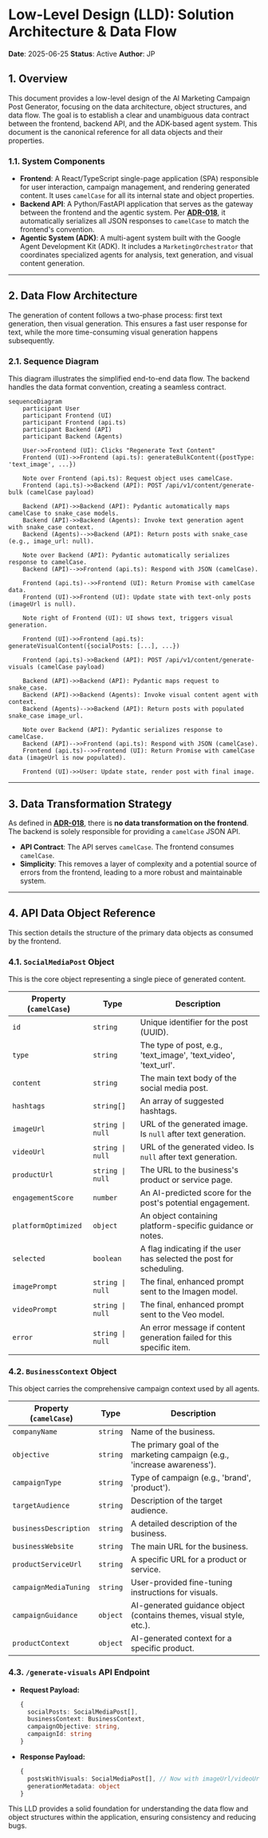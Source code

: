 # Low-Level Design (LLD): Solution Architecture & Data Flow

**Date**: 2025-06-25
**Status**: Active
**Author**: JP

## 1. Overview

This document provides a low-level design of the AI Marketing Campaign Post Generator, focusing on the data architecture, object structures, and data flow. The goal is to establish a clear and unambiguous data contract between the frontend, backend API, and the ADK-based agent system. This document is the canonical reference for all data objects and their properties.

### 1.1. System Components

-   **Frontend**: A React/TypeScript single-page application (SPA) responsible for user interaction, campaign management, and rendering generated content. It uses `camelCase` for all its internal state and object properties.
-   **Backend API**: A Python/FastAPI application that serves as the gateway between the frontend and the agentic system. Per **[ADR-018](./ADR-018-Backend-CamelCase-API-Contract.md)**, it automatically serializes all JSON responses to `camelCase` to match the frontend's convention.
-   **Agentic System (ADK)**: A multi-agent system built with the Google Agent Development Kit (ADK). It includes a `MarketingOrchestrator` that coordinates specialized agents for analysis, text generation, and visual content generation.

---

## 2. Data Flow Architecture

The generation of content follows a two-phase process: first text generation, then visual generation. This ensures a fast user response for text, while the more time-consuming visual generation happens subsequently.

### 2.1. Sequence Diagram

This diagram illustrates the simplified end-to-end data flow. The backend handles the data format convention, creating a seamless contract.

```mermaid
sequenceDiagram
    participant User
    participant Frontend (UI)
    participant Frontend (api.ts)
    participant Backend (API)
    participant Backend (Agents)

    User->>Frontend (UI): Clicks "Regenerate Text Content"
    Frontend (UI)->>Frontend (api.ts): generateBulkContent({postType: 'text_image', ...})
    
    Note over Frontend (api.ts): Request object uses camelCase.
    Frontend (api.ts)->>Backend (API): POST /api/v1/content/generate-bulk (camelCase payload)
    
    Backend (API)->>Backend (API): Pydantic automatically maps camelCase to snake_case models.
    Backend (API)->>Backend (Agents): Invoke text generation agent with snake_case context.
    Backend (Agents)-->>Backend (API): Return posts with snake_case (e.g., image_url: null).
    
    Note over Backend (API): Pydantic automatically serializes response to camelCase.
    Backend (API)-->>Frontend (api.ts): Respond with JSON (camelCase).
    
    Frontend (api.ts)-->>Frontend (UI): Return Promise with camelCase data.
    Frontend (UI)->>Frontend (UI): Update state with text-only posts (imageUrl is null).
    
    Note right of Frontend (UI): UI shows text, triggers visual generation.

    Frontend (UI)->>Frontend (api.ts): generateVisualContent({socialPosts: [...], ...})
    
    Frontend (api.ts)->>Backend (API): POST /api/v1/content/generate-visuals (camelCase payload)

    Backend (API)->>Backend (API): Pydantic maps request to snake_case.
    Backend (API)->>Backend (Agents): Invoke visual content agent with context.
    Backend (Agents)-->>Backend (API): Return posts with populated snake_case image_url.

    Note over Backend (API): Pydantic serializes response to camelCase.
    Backend (API)-->>Frontend (api.ts): Respond with JSON (camelCase).
    Frontend (api.ts)-->>Frontend (UI): Return Promise with camelCase data (imageUrl is now populated).

    Frontend (UI)->>User: Update state, render post with final image.
```

---

## 3. Data Transformation Strategy

As defined in **[ADR-018](./ADR-018-Backend-CamelCase-API-Contract.md)**, there is **no data transformation on the frontend**. The backend is solely responsible for providing a `camelCase` JSON API.

-   **API Contract**: The API serves `camelCase`. The frontend consumes `camelCase`.
-   **Simplicity**: This removes a layer of complexity and a potential source of errors from the frontend, leading to a more robust and maintainable system.

---

## 4. API Data Object Reference

This section details the structure of the primary data objects as consumed by the frontend.

### 4.1. `SocialMediaPost` Object

This is the core object representing a single piece of generated content.

| Property (`camelCase`) | Type     | Description                                                                 |
| ---------------------- | -------- | --------------------------------------------------------------------------- |
| `id`                   | `string` | Unique identifier for the post (UUID).                                      |
| `type`                 | `string` | The type of post, e.g., 'text_image', 'text_video', 'text_url'.             |
| `content`              | `string` | The main text body of the social media post.                                |
| `hashtags`             | `string[]` | An array of suggested hashtags.                                             |
| `imageUrl`             | `string \| null` | URL of the generated image. Is `null` after text generation.                |
| `videoUrl`             | `string \| null` | URL of the generated video. Is `null` after text generation.                |
| `productUrl`           | `string \| null` | The URL to the business's product or service page.                          |
| `engagementScore`      | `number` | An AI-predicted score for the post's potential engagement.                  |
| `platformOptimized`    | `object` | An object containing platform-specific guidance or notes.                   |
| `selected`             | `boolean`| A flag indicating if the user has selected the post for scheduling.         |
| `imagePrompt`          | `string \| null` | The final, enhanced prompt sent to the Imagen model.                        |
| `videoPrompt`          | `string \| null` | The final, enhanced prompt sent to the Veo model.                           |
| `error`                | `string \| null` | An error message if content generation failed for this specific item.       |


### 4.2. `BusinessContext` Object

This object carries the comprehensive campaign context used by all agents.

| Property (`camelCase`)  | Type     | Description                                                              |
| ------------------------- | -------- | ------------------------------------------------------------------------ |
| `companyName`             | `string` | Name of the business.                                                    |
| `objective`               | `string` | The primary goal of the marketing campaign (e.g., 'increase awareness'). |
| `campaignType`            | `string` | Type of campaign (e.g., 'brand', 'product').                             |
| `targetAudience`          | `string` | Description of the target audience.                                      |
| `businessDescription`     | `string` | A detailed description of the business.                                  |
| `businessWebsite`         | `string` | The main URL for the business.                                           |
| `productServiceUrl`       | `string` | A specific URL for a product or service.                                 |
| `campaignMediaTuning`     | `string` | User-provided fine-tuning instructions for visuals.                      |
| `campaignGuidance`        | `object` | AI-generated guidance object (contains themes, visual style, etc.).      |
| `productContext`          | `object` | AI-generated context for a specific product.                             |

### 4.3. `/generate-visuals` API Endpoint

-   **Request Payload:**
    ```typescript
    {
      socialPosts: SocialMediaPost[],
      businessContext: BusinessContext,
      campaignObjective: string,
      campaignId: string
    }
    ```
-   **Response Payload:**
    ```typescript
    {
      postsWithVisuals: SocialMediaPost[], // Now with imageUrl/videoUrl populated
      generationMetadata: object
    }
    ```

This LLD provides a solid foundation for understanding the data flow and object structures within the application, ensuring consistency and reducing bugs. 